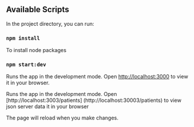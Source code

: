 ## Available Scripts
In the project directory, you can run:

### `npm install`
To install node packages 

### `npm start:dev`
Runs the app in the development mode.
Open [http://localhost:3000](http://localhost:3000) to view it in your browser.

Runs the app in the development mode.
Open [http://localhost:3003/patients]
(http://localhost:30003/patients) to view json server data it in your browser

The page will reload when you make changes.

